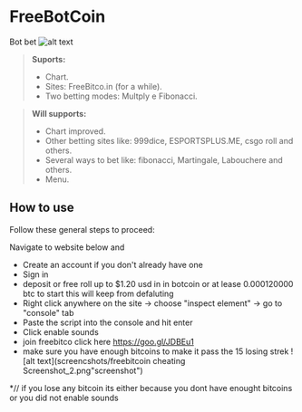# FreeBotCoin
Bot bet
![alt text](screenshots/bootFREEBETCO.png "screenshot")

> **Suports:**
> - Chart.
> - Sites: FreeBitco.in (for a while).
> - Two betting modes: Multply e Fibonacci.


> **Will supports:**
> - Chart improved.
> - Other betting sites like: 999dice, ESPORTSPLUS.ME, csgo roll and others.
> - Several ways to bet like: fibonacci, Martingale, Labouchere and others.
> - Menu.

## How to use
Follow these general steps to proceed:

Navigate to  website below and
* Create an account if you don't already have one
* Sign in
* deposit or free roll up to $1.20 usd in in botcoin or at lease 0.000120000 btc  to start this will keep from defaluting 
* Right click anywhere on the site -> choose "inspect element" -> go to "console" tab
* Paste the script into the console and hit enter
* Click enable sounds 
* join freebitco  click here https://goo.gl/JDBEu1
* make sure you have enough bitcoins to make it pass the 15 losing strek 
![alt text](screencshots/freebitcoin cheating Screenshot_2.png"screenshot")


*// if you lose any bitcoin its either because you dont have enought bitcoins or you did not enable sounds 
